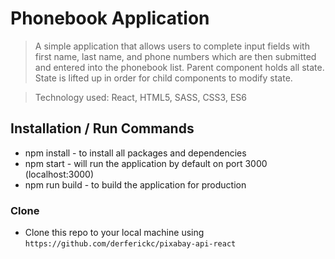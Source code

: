 # Phonebook Application

> A simple application that allows users to complete input fields with first name, last name, and phone numbers which are then submitted and entered into the phonebook list. Parent component holds all state. State is lifted up in order for child components to modify state.

> Technology used: React, HTML5, SASS, CSS3, ES6

## Installation / Run Commands

- npm install - to install all packages and dependencies
- npm start - will run the application by default on port 3000 (localhost:3000)
- npm run build - to build the application for production

### Clone

- Clone this repo to your local machine using `https://github.com/derferickc/pixabay-api-react`
